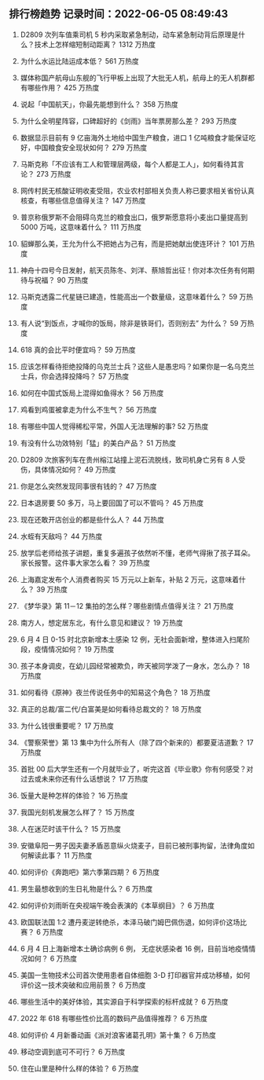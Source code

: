 
## 排行榜趋势 记录时间：2022-06-05 08:49:43
  
  1. D2809 次列车值乘司机 5 秒内采取紧急制动，动车紧急制动背后原理是什么？技术上怎样缩短制动距离？ 1312 万热度
    
  2. 为什么水运比陆运成本低？ 561 万热度
    
  3. 媒体称国产航母山东舰的飞行甲板上出现了大批无人机，航母上的无人机群都有哪些作用？ 425 万热度
    
  4. 说起「中国航天」，你最先能想到什么？ 358 万热度
    
  5. 为什么全明星阵容，口碑超好的《剑雨》当年票房那么差？ 293 万热度
    
  6. 数据显示目前有 9 亿亩海外土地给中国生产粮食，进口 1 亿吨粮食才能保证吃好，中国粮食安全现状如何？ 279 万热度
    
  7. 马斯克称「不应该有工人和管理层两级，每个人都是工人」，如何看待其言论？ 273 万热度
    
  8. 网传村民无核酸证明收麦受阻，农业农村部相关负责人称已要求相关省份认真核查，有哪些信息值得关注？ 147 万热度
    
  9. 普京称俄罗斯不会阻碍乌克兰的粮食出口，俄罗斯愿意将小麦出口量提高到 5000 万吨，这意味着什么？ 111 万热度
    
  10. 貂蝉那么美，王允为什么不把她占为己有，而是把她献出使连环计？ 101 万热度
    
  11. 神舟十四号今日发射，航天员陈冬、刘洋、蔡旭哲出征！你对本次任务有何期待与祝福？ 90 万热度
    
  12. 马斯克透露二代星链已建造，性能高出一个数量级，这意味着什么？ 59 万热度
    
  13. 有人说“到饭点，才喊你的饭局，除非是铁哥们，否则别去” 为什么？ 59 万热度
    
  14. 618 真的会比平时便宜吗？ 59 万热度
    
  15. 应该怎样看待拒绝投降的乌克兰士兵？这些人是愚忠吗？如果你是一名乌克兰士兵，你会选择投降吗？ 57 万热度
    
  16. 如何在中国式饭局上混得如鱼得水？ 56 万热度
    
  17. 鸡看到鸡蛋被拿走为什么不生气？ 56 万热度
    
  18. 有哪些中国人觉得稀松平常，外国人无法理解的事? 52 万热度
    
  19. 有没有什么功效特别「猛」的美白产品？ 51 万热度
    
  20. D2809 次旅客列车在贵州榕江站撞上泥石流脱线，致司机身亡另有 8 人受伤，具体情况如何？ 49 万热度
    
  21. 你是怎么突然发现同事很有钱的？ 47 万热度
    
  22. 日本退房要 50 多万，马上要回国了可以不管吗？ 45 万热度
    
  23. 现在还敢开店创业的都是些什么人？ 44 万热度
    
  24. 水蛭有天敌吗？ 44 万热度
    
  25. 放学后老师给孩子讲题，重复多遍孩子依然听不懂，老师气得揪了孩子耳朵。家长报警。这件事大家怎么看？ 39 万热度
    
  26. 上海嘉定发布个人消费者购买 15 万元以上新车，补贴 2 万元，这意味着什么？ 39 万热度
    
  27. 《梦华录》第 11－12 集拍的怎么样？哪些剧情点值得关注？ 21 万热度
    
  28. 南方人，想定居东北，有什么意见和建议？ 19 万热度
    
  29. 6 月 4 日 0-15 时北京新增本土感染 12 例，无社会面新增，整体进入扫尾阶段，疫情情况如何？ 19 万热度
    
  30. 孩子本身调皮，在幼儿园经常被欺负，昨天被同学泼了一身水，怎么办？ 18 万热度
    
  31. 如何看待《原神》夜兰传说任务中的知易这个角色？ 18 万热度
    
  32. 真正的总裁/富二代/白富美是如何看待总裁文的？ 18 万热度
    
  33. 为什么钱很重要呢？ 17 万热度
    
  34. 《警察荣誉》第 13 集中为什么所有人（除了四个新来的）都要夏洁道歉？ 17 万热度
    
  35. 首批 00 后大学生还有一个月就毕业了，听完这首《毕业歌》你有何感受？对过去或未来你还有什么话想说？ 17 万热度
    
  36. 饭量大是种怎样的体验？ 16 万热度
    
  37. 我国光刻机发展怎么样了？ 15 万热度
    
  38. 人在迷茫时该干什么？ 15 万热度
    
  39. 安徽阜阳一男子因夫妻矛盾恶意纵火烧麦子，目前已被刑事拘留，法律角度如何解读此事？ 11 万热度
    
  40. 如何评价《奔跑吧》第六季第四期？ 6 万热度
    
  41. 男生最想收到的生日礼物是什么？ 6 万热度
    
  42. 如何评价刘雨昕在央视端午晚会表演的《本草纲目》？ 6 万热度
    
  43. 欧国联法国 1:2 遭丹麦逆转绝杀，本泽马破门姆巴佩伤退，如何评价这场比赛？ 6 万热度
    
  44. 6 月 4 日上海新增本土确诊病例 6 例， 无症状感染者 16 例，目前当地疫情情况如何？ 6 万热度
    
  45. 美国一生物技术公司首次使用患者自体细胞 3-D 打印器官并成功移植，如何评价这一技术突破和应用前景？ 6 万热度
    
  46. 哪些生活中的美好体验，其实源自于科学探索的标杆成就？ 6 万热度
    
  47. 2022 年 618 有哪些性价比高的数码产品值得推荐？ 6 万热度
    
  48. 如何评价 4 月新番动画《派对浪客诸葛孔明》第十集？ 6 万热度
    
  49. 移动空调到底可不可行？ 6 万热度
    
  50. 住在山里是种什么样的体验？ 6 万热度
    